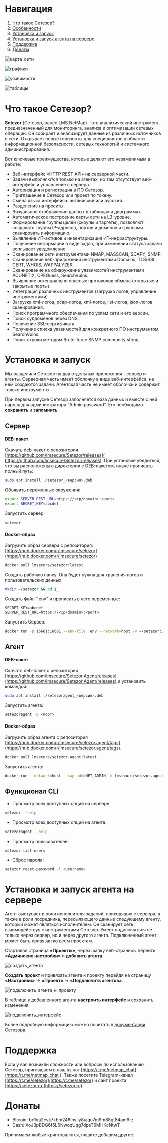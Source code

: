 # Навигация
1. [Что такое Сетезор?](#что-такое-сетезор)
2. [Особенности](#особенности-сетезор)
3. [Установка и запуск](#установка-и-запуск)
4. [Установка и запуск агента на сервере](#установка-и-запуск-агента-на-сервере)
5. [Поддержка](#поддержка)
6. [Донаты](#донаты)

![карта_сети](docs/Ru/4.png)

![графики](docs/Ru/5.png)

![уязвимости](docs/Ru/7.png)

![таблицы](docs/Ru/8.png)

# Что такое Сетезор?
 **Setezor** (Сетезор, ранее LMS.NetMap) - это аналитический инструмент, предназначенный для мониторинга, анализа и оптимизации сетевых операций. Он собирает и анализирует данные из различных источников в сети. Открывает новые горизонты для специалистов в области информационной безопасности, сетевых технологий и системного администрирования. 
 
 Вот ключевые преимущества, которые делают его незаменимым в работе:
- Веб-интерфейс «HTTP REST API» на серверной части.
- Задачи выполняются только на агентах, но там отсутствует веб-интерфейс и управление с сервера.
- Авторизация и регистрация в ПО Сетезор.
- Приглашение в Сетезор или проект по токену.
- Смена языка интерфейса: английский или русский.
- Разделение на проекты.
- Визуальное отображение данных в таблицах и диаграммах.
- Автоматическое построение карты сети на L3-уровне. 
- Формирование группы целей (скоупы и таргеты), позволяют создавать группы IP-адресов, портов и доменов и группами сканировать информацию.
- Выявление ИТ-активов и инвентаризация ИТ-инфраструктуры.
- Получение информации в виде задач, при изменении статуса задачи всплывает уведомление.
- Сканирование сети инструментами NMAP, MASSCAN, SCAPY, SNMP.
- Сканирование веб-приложений инструментами Domains, TLS/SSL CERT, WHOIS, WAPPALYZER.
- Сканирование на обнаружение уязвимостей инструментами ACUNETIX, CPEGuess, SearchVulns.
- Выявление потенциально опасных протоколов обмена (открытые и закрытые порты).
- Интеграция различных инструментов (загрузка логов, управление инструментами)
- Загрузка xml-логов, pcap-логов, xml-логов, list-логов, json-логов сканирования.
- Поиск программного обеспечения по узлам сети и его версии.
- Поиск субдоменов через DNS.
- Получение SSL-сертификата.
- Получение списка уязвимостей для конкретного ПО инструментом SearchVulns.
- Поиск строки методом Brute-force SNMP community string.

# Установка и запуск
Мы разделили Сетезор на два отдельных приложения - сервер и агенты. Серверная часть имеет оболочку в виде веб-интерфейса, на нем создаются задачи. Агентская часть не имеет оболочки и содержит только инструменты. 

При первом запуске Сетезор заполняется база данных и вместе с ней пароль для администратора "Admin password". Его необходимо **сохранить** и **запомнить**.

## Сервер
####  DEB-пакет
Скачать deb-пакет с репозитория [https://github.com/lmsecure/Setezor/releases]( https://github.com/lmsecure/Setezor/releases). При установке убедиться, что вы расположены в директории с DEB-пакетом, иначе прописать полный путь:

```bash
sudo apt install ./setezor_<версия>.deb
```

Объявить переменные окружения:

```bash
export SERVER_REST_URL=https://<ip/domain>:<port>
export SECRET_KEY=abcdef
```

Запустить сервер:

```bash
setezor
```

#### Docker-образ
Загрузить образ сервера с репозитория: [https://hub.docker.com/r/lmsecure/setezor](https://hub.docker.com/r/lmsecure/setezor)

```bash
docker pull lmsecure/setezor:latest
```

Создать рабочую папку. Она будет нужна для хранения логов и пользовательских данных:

```bash
mkdir ~/setezor && cd $_
```

Создать файл ".env" и прописать в него переменные:

```
SECRET_KEY=abcdef
SERVER_REST_URL=https://<ip/doamin>:<port>
```

Запустить Сервер:
```bash
docker run -p 16661:16661 --env-file .env --network=host -v ~/setezor:/root/.local/share/setezor -d lmsecure/setezor:latest
```

## Агент
####  DEB-пакет
Скачать deb-пакет с репозитория  [https://github.com/lmsecure/Setezor.Agent/releases](https://github.com/lmsecure/Setezor.Agent/releases) и установить командой: 

```bash
sudo apt install ./setezoragent_<версия>.deb
```

Запустить агента: 

```bash
setezoragent -p <порт>
```

#### Docker-образ
Загрузить образ агента с репозитория [https://hub.docker.com/r/lmsecure/setezor.agent/tags](https://hub.docker.com/r/lmsecure/setezor.agent/tags).

```bash
docker pull lmsecure/setezor.agent:latest
```

Запустить агента: 

```bash
docker run --network=host --cap-add=NET_ADMIN -d lmsecure/setezor.agent:latest
```

## Функционал CLI

- Просмотр всех доступных опций на сервере:

```bash
setezor --help
```

- Просмотр всех доступных опций на агенте:

```bash
setezoragent --help
```

- Просмотр пользователей: 

```bash
setezor list-users
```

-  Сброс пароля:

```bash
setezor reset-password -l <username>
```


# Установка и запуск агента на сервере
Агент выступает в роли исполнителя заданий, приходящих с сервера, а также в роли посредника, пересылающего данные следующему агенту, который может являться исполнителем. Он сканирует сеть, взаимодействуя с инструментами Сетезор. Умеет подключаться не только через сервер, но и через другого агента. Подключенный агент может быть привязан ко всем проектам.

Стартовая страница **«Проекты»**, через шапку веб-страницы перейти **«Админские настройки»** и **добавить агента**.

![создать_агента](docs/Ru/1.png)

**Создать проект** и привязать агента к проекту перейдя на страницу **«Настройки»** → **«Проект»** → **«Подключить агентов»**.

![подключить_агента_к_проекту](docs/Ru/2.png)

В таблице у добавленного агента **настроить интерфейс** и сохранить изменения.

![подключить_интерфейс](docs/Ru/3.png)

Более подробную информацию можно почитать в [документации](https://help.setezor.net) Сетезора.

# Поддержка
Если у вас возникли сложности или вопросы по использованию Сетезор, приглашаем в наш tg-чат  [https://t.me/netmap_chat](https://t.me/netmap_chat  ). Также посетите Telegram-канал [https://t.me/setezor](https://t.me/setezor) и сайт проекта [https://setezor.ru](https://setezor.ru).

# Донаты
- Bitcoin: bc1qa2evk7khm246lhvljy8ujqu7m9m88gt84am9rz
- Dash: XoJ3pBDG6f5L6NwoqUqg7dpeT9MHKcNtwT

Принимаем любые криптовалюты, пишите добавим другие.
